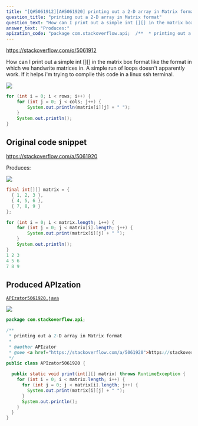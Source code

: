 ```yaml
---
title: "[Q#5061912][A#5061920] printing out a 2-D array in Matrix format"
question_title: "printing out a 2-D array in Matrix format"
question_text: "How can I print out a simple int [][] in the matrix box format like the format in which we handwrite matrices in. A simple run of loops doesn't apparently work. If it helps i'm trying to compile this code in a linux ssh terminal."
answer_text: "Produces:"
apization_code: "package com.stackoverflow.api;  /**  * printing out a 2-D array in Matrix format  *  * @author APIzator  * @see <a href=\"https://stackoverflow.com/a/5061920\">https://stackoverflow.com/a/5061920</a>  */ public class APIzator5061920 {    public static void print(int[][] matrix) throws RuntimeException {     for (int i = 0; i < matrix.length; i++) {       for (int j = 0; j < matrix[i].length; j++) {         System.out.print(matrix[i][j] + \" \");       }       System.out.println();     }   } }"
---
```


https://stackoverflow.com/q/5061912

How can I print out a simple int [][] in the matrix box format like the format in which we handwrite matrices in. A simple run of loops doesn&#x27;t apparently work. If it helps i&#x27;m trying to compile this code in a linux ssh terminal.


<div class="code-logo"><img src="/stackoverflow.png" /></div>

```java
for (int i = 0; i < rows; i++) {
    for (int j = 0; j < cols; j++) {
        System.out.println(matrix[i][j] + " ");
    }
    System.out.println();
}
```


## Original code snippet

https://stackoverflow.com/a/5061920

Produces:

<div class="code-logo"><img src="/stackoverflow.png" /></div>

```java
final int[][] matrix = {
  { 1, 2, 3 },
  { 4, 5, 6 },
  { 7, 8, 9 }
};

for (int i = 0; i < matrix.length; i++) {
    for (int j = 0; j < matrix[i].length; j++) {
        System.out.print(matrix[i][j] + " ");
    }
    System.out.println();
}
1 2 3
4 5 6
7 8 9
```

## Produced APIzation

[`APIzator5061920.java`](https://github.com/pasqualesalza/apization-temp-data/raw/master/search/APIzator5061920.java)

<div class="code-logo"><img src="/apizator.png" /></div>

```java
package com.stackoverflow.api;

/**
 * printing out a 2-D array in Matrix format
 *
 * @author APIzator
 * @see <a href="https://stackoverflow.com/a/5061920">https://stackoverflow.com/a/5061920</a>
 */
public class APIzator5061920 {

  public static void print(int[][] matrix) throws RuntimeException {
    for (int i = 0; i < matrix.length; i++) {
      for (int j = 0; j < matrix[i].length; j++) {
        System.out.print(matrix[i][j] + " ");
      }
      System.out.println();
    }
  }
}

```